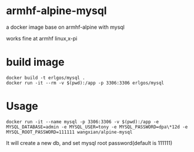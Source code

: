 # armhf-alpine-mysql
a docker image base on armhf-alpine with mysql

works fine at armhf linux,x-pi

# build image
```
docker build -t erlgos/mysql .
docker run -it --rm -v $(pwd):/app -p 3306:3306 erlgos/mysql
```

# Usage
```
docker run -it --name mysql -p 3306:3306 -v $(pwd):/app -e MYSQL_DATABASE=admin -e MYSQL_USER=tony -e MYSQL_PASSWORD=dpa\*12d -e MYSQL_ROOT_PASSWORD=111111 wangxian/alpine-mysql
```

It will create a new db, and set mysql root password(default is 111111)
